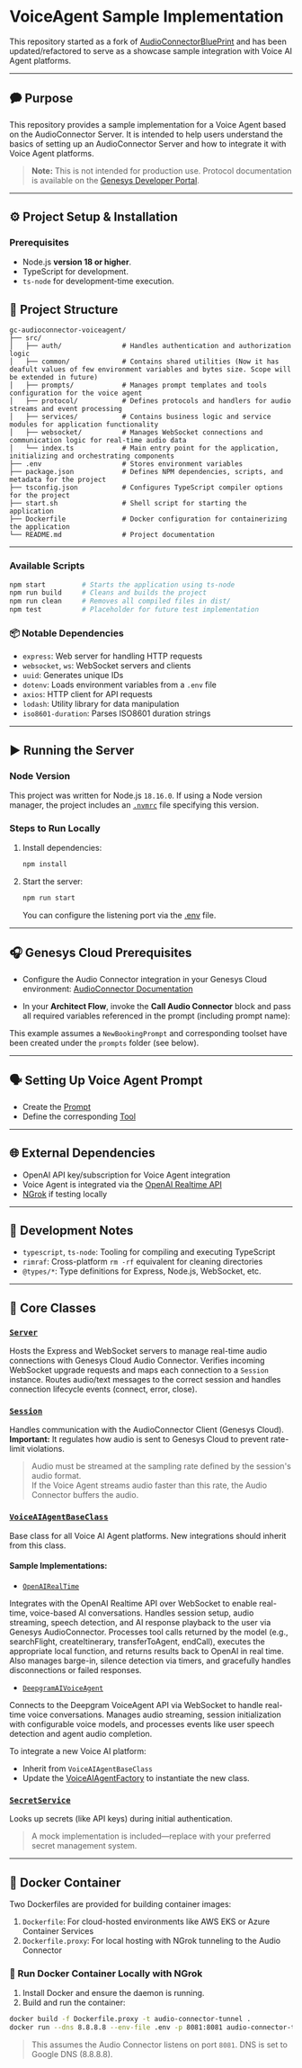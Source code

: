 # VoiceAgent Sample Implementation

This repository started as a fork of [AudioConnectorBluePrint](https://github.com/GenesysCloudBlueprints/audioconnector-server-reference-implementation) and has been updated/refactored to serve as a showcase sample integration with Voice AI Agent platforms.

---

## 🗭 Purpose

This repository provides a sample implementation for a Voice Agent based on the AudioConnector Server. It is intended to help users understand the basics of setting up an AudioConnector Server and how to integrate it with Voice Agent platforms.

> **Note:** This is not intended for production use. Protocol documentation is available on the [Genesys Developer Portal](https://developer.genesys.cloud/devapps/audiohook/).

---

## ⚙️ Project Setup & Installation

### Prerequisites

- Node.js **version 18 or higher**.
- TypeScript for development.
- `ts-node` for development-time execution.

## 📁 Project Structure

```
gc-audioconnector-voiceagent/
├── src/
│   ├── auth/               # Handles authentication and authorization logic
│   ├── common/             # Contains shared utilities (Now it has deafult values of few environment variables and bytes size. Scope will be extended in future)
│   ├── prompts/            # Manages prompt templates and tools configuration for the voice agent
│   ├── protocol/           # Defines protocols and handlers for audio streams and event processing
│   ├── services/           # Contains business logic and service modules for application functionality
│   ├── websocket/          # Manages WebSocket connections and communication logic for real-time audio data
│   └── index.ts            # Main entry point for the application, initializing and orchestrating components
├── .env                    # Stores environment variables
├── package.json            # Defines NPM dependencies, scripts, and metadata for the project
├── tsconfig.json           # Configures TypeScript compiler options for the project
├── start.sh                # Shell script for starting the application
├── Dockerfile              # Docker configuration for containerizing the application
└── README.md               # Project documentation
```

---

### Available Scripts

```bash
npm start         # Starts the application using ts-node
npm run build     # Cleans and builds the project
npm run clean     # Removes all compiled files in dist/
npm test          # Placeholder for future test implementation
```

### 📦 Notable Dependencies

- `express`: Web server for handling HTTP requests
- `websocket`, `ws`: WebSocket servers and clients
- `uuid`: Generates unique IDs
- `dotenv`: Loads environment variables from a `.env` file
- `axios`: HTTP client for API requests
- `lodash`: Utility library for data manipulation
- `iso8601-duration`: Parses ISO8601 duration strings

---

## ▶️ Running the Server

### Node Version

This project was written for Node.js `18.16.0`. If using a Node version manager, the project includes an [`.nvmrc`](./.nvmrc) file specifying this version.

### Steps to Run Locally

1. Install dependencies:
   ```bash
   npm install
   ```
2. Start the server:
   ```bash
   npm run start
   ```
   You can configure the listening port via the [.env](./.env) file.

---

## 🎧 Genesys Cloud Prerequisites

- Configure the Audio Connector integration in your Genesys Cloud environment: [AudioConnector Documentation](https://help.mypurecloud.com/articles/audio-connector-overview/)

- In your **Architect Flow**, invoke the **Call Audio Connector** block and pass all required variables referenced in the prompt (including prompt name):



This example assumes a `NewBookingPrompt` and corresponding toolset have been created under the `prompts` folder (see below).

---

## 🗣️ Setting Up Voice Agent Prompt

- Create the [Prompt](./src/prompts/NewBookingPrompt.md)
- Define the corresponding [Tool](./src/prompts/NewBookingTools.json)

---

## 🌐 External Dependencies

- OpenAI API key/subscription for Voice Agent integration
- Voice Agent is integrated via the [OpenAI Realtime API](https://platform.openai.com/docs/api-reference/realtime)
- [NGrok](https://ngrok.com/) if testing locally

---

## 💠 Development Notes

- `typescript`, `ts-node`: Tooling for compiling and executing TypeScript
- `rimraf`: Cross-platform `rm -rf` equivalent for cleaning directories
- `@types/*`: Type definitions for Express, Node.js, WebSocket, etc.

---

## 🧹 Core Classes
### [`Server`](./src/websocket/server.ts)

Hosts the Express and WebSocket servers to manage real-time audio connections with Genesys Cloud Audio Connector.
Verifies incoming WebSocket upgrade requests and maps each connection to a `Session` instance.
Routes audio/text messages to the correct session and handles connection lifecycle events (connect, error, close).

### [`Session`](./src/websocket/session.ts)

Handles communication with the AudioConnector Client (Genesys Cloud).\
**Important:** It regulates how audio is sent to Genesys Cloud to prevent rate-limit violations.

> Audio must be streamed at the sampling rate defined by the session's audio format.\
> If the Voice Agent streams audio faster than this rate, the Audio Connector buffers the audio.

### [`VoiceAIAgentBaseClass`](./src/services/voice-aiagent-base.ts)

Base class for all Voice AI Agent platforms. New integrations should inherit from this class.

#### Sample Implementations:

- [`OpenAIRealTime`](./src/services/open-ai.ts)

Integrates with the OpenAI Realtime API over WebSocket to enable real-time, voice-based AI conversations.
Handles session setup, audio streaming, speech detection, and AI response playback to the user via Genesys AudioConnector.
Processes tool calls returned by the model (e.g., searchFlight, createItinerary, transferToAgent, endCall), executes the appropriate local function, and returns results back to OpenAI in real time.
Also manages barge-in, silence detection via timers, and gracefully handles disconnections or failed responses.

- [`DeepgramAIVoiceAgent`](./src/services/deepgram.ts)

Connects to the Deepgram VoiceAgent API via WebSocket to handle real-time voice conversations.
Manages audio streaming, session initialization with configurable voice models, and processes events like user speech detection and agent audio completion.

To integrate a new Voice AI platform:

- Inherit from `VoiceAIAgentBaseClass`
- Update the [VoiceAIAgentFactory](./src/services/voice-aiagent-factory.ts) to instantiate the new class.

### [`SecretService`](./src/services/secret-service.ts)

Looks up secrets (like API keys) during initial authentication.

> A mock implementation is included—replace with your preferred secret management system.

---

## 🐳 Docker Container

Two Dockerfiles are provided for building container images:

1. `Dockerfile`: For cloud-hosted environments like AWS EKS or Azure Container Services
2. `Dockerfile.proxy`: For local hosting with NGrok tunneling to the Audio Connector

### 🔧 Run Docker Container Locally with NGrok

1. Install Docker and ensure the daemon is running.
2. Build and run the container:

```bash
docker build -f Dockerfile.proxy -t audio-connector-tunnel .
docker run --dns 8.8.8.8 --env-file .env -p 8081:8081 audio-connector-tunnel
```

> This assumes the Audio Connector listens on port `8081`. DNS is set to Google DNS (8.8.8.8).